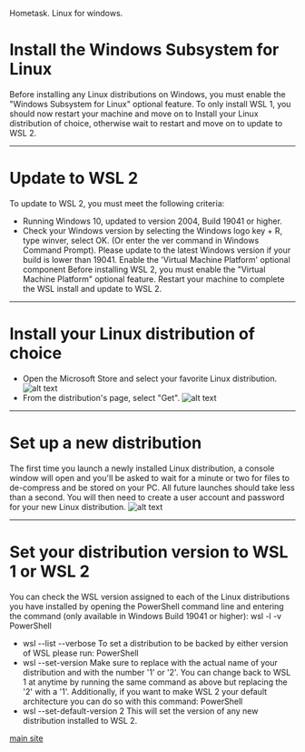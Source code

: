 Hometask. Linux for windows.
# Install the Windows Subsystem for Linux

Before installing any Linux distributions on Windows, you must enable the "Windows Subsystem for Linux" optional feature.
To only install WSL 1, you should now restart your machine and move on to Install your Linux distribution of choice, otherwise wait to restart and move on to update to WSL 2.

---
# Update to WSL 2
To update to WSL 2, you must meet the following criteria:
  * Running Windows 10, updated to version 2004, Build 19041 or higher.
  * Check your Windows version by selecting the Windows logo key + R, type winver, select OK. (Or enter the ver command in Windows Command Prompt). Please update to the latest Windows version if your build is lower than 19041.
Enable the 'Virtual Machine Platform' optional component
Before installing WSL 2, you must enable the "Virtual Machine Platform" optional feature.
Restart your machine to complete the WSL install and update to WSL 2.

---
# Install your Linux distribution of choice
  * Open the Microsoft Store and select your favorite Linux distribution.
![alt text](https://docs.microsoft.com/en-us/windows/wsl/media/store.png)
  * From the distribution's page, select "Get".
![alt text](https://docs.microsoft.com/en-us/windows/wsl/media/ubuntustore.png)

---
# Set up a new distribution
The first time you launch a newly installed Linux distribution, a console window will open and you'll be asked to wait for a minute or two for files to de-compress and be stored on your PC. All future launches should take less than a second. You will then need to create a user account and password for your new Linux distribution.
![alt text](https://docs.microsoft.com/en-us/windows/wsl/media/ubuntuinstall.png)

---
# Set your distribution version to WSL 1 or WSL 2
You can check the WSL version assigned to each of the Linux distributions you have installed by opening the PowerShell command line and entering the command (only available in Windows Build 19041 or higher): wsl -l -v
PowerShell
  * wsl --list --verbose
To set a distribution to be backed by either version of WSL please run:
PowerShell
  * wsl --set-version <distribution name> <versionNumber>
Make sure to replace <distribution name> with the actual name of your distribution and <versionNumber> with the number '1' or '2'. You can change back to WSL 1 at anytime by running the same command as above but replacing the '2' with a '1'.
Additionally, if you want to make WSL 2 your default architecture you can do so with this command:
PowerShell
  * wsl --set-default-version 2
This will set the version of any new distribution installed to WSL 2.

[main site](https://docs.microsoft.com/en-us/windows/wsl/install-win10)
